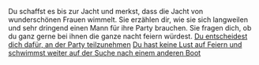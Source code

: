 Du schaffst es bis zur Jacht und merkst, dass die Jacht von wunderschönen Frauen wimmelt.
Sie erzählen dir, wie sie sich langweilen und sehr dringend einen Mann für ihre Party
brauchen. Sie fragen dich, ob du ganz gerne bei ihnen die ganze nacht feiern würdest. 
[Du entscheidest dich dafür, an der Party teilzunehmen](./Party/Party.md)
[Du hast keine Lust auf Feiern und schwimmst weiter auf der Suche nach einem anderen Boot](./keineParty/keineParty.md)